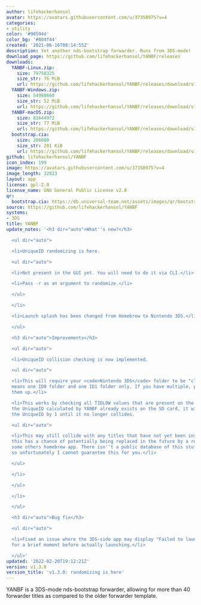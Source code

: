 ```yaml
---
author: lifehackerhansol
avatar: https://avatars.githubusercontent.com/u/37358975?v=4
categories:
- utility
color: '#90594d'
color_bg: '#804f44'
created: '2021-06-16T08:14:55Z'
description: Yet another nds-bootstrap forwarder. Runs from 3DS-mode!
download_page: https://github.com/lifehackerhansol/YANBF/releases
downloads:
  YANBF-Linux.zip:
    size: 79758325
    size_str: 76 MiB
    url: https://github.com/lifehackerhansol/YANBF/releases/download/v1.3.0/YANBF-Linux.zip
  YANBF-Windows.zip:
    size: 54980660
    size_str: 52 MiB
    url: https://github.com/lifehackerhansol/YANBF/releases/download/v1.3.0/YANBF-Windows.zip
  YANBF-macOS.zip:
    size: 81644972
    size_str: 77 MiB
    url: https://github.com/lifehackerhansol/YANBF/releases/download/v1.3.0/YANBF-macOS.zip
  bootstrap.cia:
    size: 206080
    size_str: 201 KiB
    url: https://github.com/lifehackerhansol/YANBF/releases/download/v1.3.0/bootstrap.cia
github: lifehackerhansol/YANBF
icon_index: 199
image: https://avatars.githubusercontent.com/u/37358975?v=4
image_length: 32023
layout: app
license: gpl-2.0
license_name: GNU General Public License v2.0
qr:
  bootstrap.cia: https://db.universal-team.net/assets/images/qr/bootstrap-cia.png
source: https://github.com/lifehackerhansol/YANBF
systems:
- 3DS
title: YANBF
update_notes: '<h3 dir="auto">What''s new?</h3>

  <ul dir="auto">

  <li>UniqueID randomizing is here.

  <ul dir="auto">

  <li>Not present in the GUI yet. You will need to do it via CLI.</li>

  <li>Pass -r as an argument to randomize.</li>

  </ul>

  </li>

  <li>Launch splash has been changed from Homebrew to Nintendo 3DS.</li>

  </ul>

  <h3 dir="auto">Improvements</h3>

  <ul dir="auto">

  <li>UniqueID collision checking is now implemented.

  <ul dir="auto">

  <li>This will require your <code>Nintendo 3DS</code> folder to be "clean". This
  means one ID0 folder and one ID1 folder only. If you have multiple, please clean
  them up.</li>

  <li>This works by checking all TIDLOW values that are present on the SD card. If
  the UniqueID calculated by YANBF already exists on the SD card, it will simply increment
  the UniqueID by 1 until it no longer collides.

  <ul dir="auto">

  <li>This may still collide with any titles that have not yet been installed. So
  this has a chance of potentially being replaced in the future by a retail game or
  some others homebrew app. There isn''t a public database of this stuff or anything
  so unfortunately I cannot guarantee this for you.</li>

  </ul>

  </li>

  </ul>

  </li>

  </ul>

  <h3 dir="auto">Bug fix</h3>

  <ul dir="auto">

  <li>Fixed an issue where the 3DS-side app may display "Failed to launch CIA" error
  for a brief moment before actually launching.</li>

  </ul>'
updated: '2022-02-20T19:12:21Z'
version: v1.3.0
version_title: 'v1.3.0: randomizing is here'
---
```

YANBF is a 3DS-mode nds-bootstrap forwarder, allowing for more than 40 forwarder titles as compared to the older forwarder template.